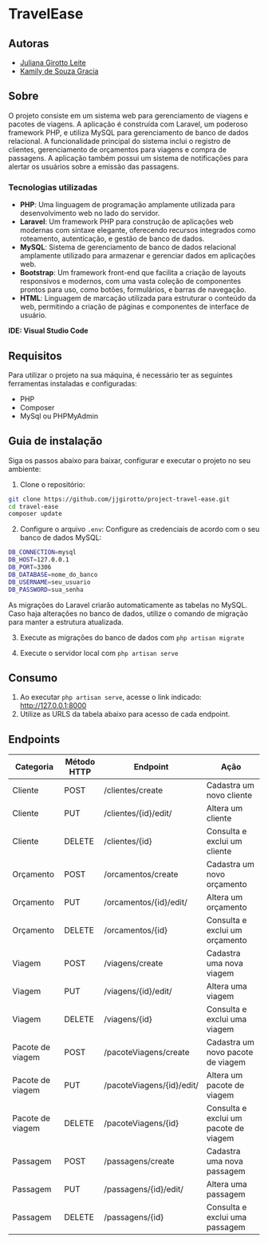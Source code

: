 # TravelEase

## Autoras
- [Juliana Girotto Leite](https://github.com/jjgirotto)
- [Kamily de Souza Gracia](https://github.com/Kamilyszg)

## Sobre
O projeto consiste em um sistema web para gerenciamento de viagens e pacotes de viagens. A aplicação é construída com Laravel, um poderoso framework PHP, e utiliza MySQL para gerenciamento de banco de dados relacional. A funcionalidade principal do sistema inclui o registro de clientes, gerenciamento de orçamentos para viagens e compra de passagens. A aplicação também possui um sistema de notificações para alertar os usuários sobre a emissão das passagens.

### Tecnologias utilizadas
- **PHP**: Uma linguagem de programação amplamente utilizada para desenvolvimento web no lado do servidor.
- **Laravel**: Um framework PHP para construção de aplicações web modernas com sintaxe elegante, oferecendo recursos integrados como roteamento, autenticação, e gestão de banco de dados.
- **MySQL**: Sistema de gerenciamento de banco de dados relacional amplamente utilizado para armazenar e gerenciar dados em aplicações web.
- **Bootstrap**: Um framework front-end que facilita a criação de layouts responsivos e modernos, com uma vasta coleção de componentes prontos para uso, como botões, formulários, e barras de navegação.
- **HTML**: Linguagem de marcação utilizada para estruturar o conteúdo da web, permitindo a criação de páginas e componentes de interface de usuário.

**IDE: Visual Studio Code**

## Requisitos

Para utilizar o projeto na sua máquina, é necessário ter as seguintes ferramentas instaladas e configuradas:

- PHP
- Composer
- MySql ou PHPMyAdmin

## Guia de instalação

Siga os passos abaixo para baixar, configurar e executar o projeto no seu ambiente:
1. Clone o repositório:
```bash
git clone https://github.com/jjgirotto/project-travel-ease.git
cd travel-ease
composer update
```
2. Configure o arquivo `.env`: Configure as credenciais de acordo com o seu banco de dados MySQL:
```bash
DB_CONNECTION=mysql
DB_HOST=127.0.0.1
DB_PORT=3306
DB_DATABASE=nome_do_banco
DB_USERNAME=seu_usuario
DB_PASSWORD=sua_senha
```
As migrações do Laravel criarão automaticamente as tabelas no MySQL. Caso haja alterações no banco de dados, utilize o comando de migração para manter a estrutura atualizada.

3. Execute as migrações do banco de dados com `php artisan migrate`

4. Execute o servidor local com `php artisan serve`

## Consumo
1. Ao executar `php artisan serve`, acesse o link indicado: http://127.0.0.1:8000
2. Utilize as URLS da tabela abaixo para acesso de cada endpoint.

## Endpoints

| Categoria |Método HTTP| Endpoint        | Ação                       |
|-----------|-----------|-----------------|----------------------------|
| Cliente   | POST      | /clientes/create| Cadastra um novo cliente   |
| Cliente   | PUT       | /clientes/{id}/edit/| Altera um cliente  |
| Cliente   | DELETE    | /clientes/{id}| Consulta e exclui um cliente|
| Orçamento | POST      | /orcamentos/create| Cadastra um novo orçamento |
| Orçamento | PUT       | /orcamentos/{id}/edit/| Altera um orçamento|
| Orçamento | DELETE    | /orcamentos/{id}| Consulta e exclui um orçamento|
| Viagem    | POST      | /viagens/create| Cadastra uma nova viagem   |
| Viagem    | PUT       | /viagens/{id}/edit/| Altera uma viagem  |
| Viagem    | DELETE    | /viagens/{id}| Consulta e exclui uma viagem|
| Pacote de viagem | POST | /pacoteViagens/create| Cadastra um novo pacote de viagem |
| Pacote de viagem | PUT | /pacoteViagens/{id}/edit/| Altera um pacote de viagem|
| Pacote de viagem | DELETE | /pacoteViagens/{id}| Consulta e exclui um pacote de viagem|
| Passagem  | POST      | /passagens/create| Cadastra uma nova passagem   |
| Passagem  | PUT       | /passagens/{id}/edit/| Altera uma passagem  |
| Passagem  | DELETE    | /passagens/{id}| Consulta e exclui uma passagem|
